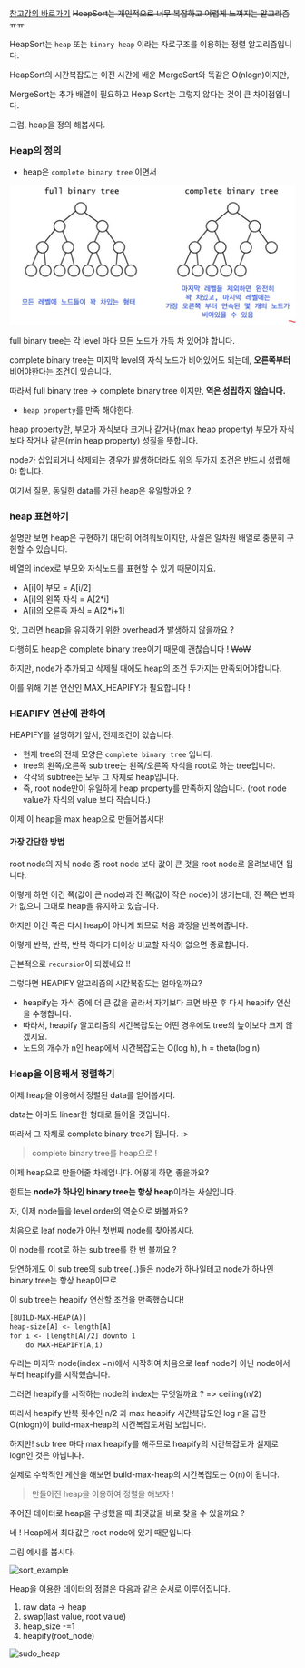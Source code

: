 [참고강의 바로가기](https://bit.ly/2Q1yh1y)
~~HeapSort는 개인적으로 너무 복잡하고 어렵게 느껴지는 알고리즘ㅠㅠ~~ 

HeapSort는 `heap` 또는 `binary heap` 이라는 자료구조를 이용하는 정렬 알고리즘입니다.

HeapSort의 시간복잡도는 이전 시간에 배운 MergeSort와 똑같은 O(nlogn)이지만,

MergeSort는 추가 배열이 필요하고 Heap Sort는 그렇지 않다는 것이 큰 차이점입니다. 

그럼, heap을 정의 해봅시다. 

### Heap의 정의
- heap은 `complete binary tree` 이면서 

![complete](https://github.com/hobbang2/Algorithm/blob/master/%5B권오흠%5D알고리즘강의/정렬알고리즘/notes/full_complete.JPG)

full binary tree는 각 level 마다 모든 노드가 가득 차 있어야 합니다.

complete binary tree는 마지막 level의 자식 노드가 비어있어도 되는데, **오른쪽부터** 비어야한다는 조건이 있습니다.

따라서 full binary tree -> complete binary tree 이지만, **역은 성립하지 않습니다.**

- `heap property`를 만족 해야한다.

heap property란, 부모가 자식보다 크거나 같거나(max heap property) 부모가 자식보다 작거나 같은(min heap property) 성질을 뜻합니다.

node가 삽입되거나 삭제되는 경우가 발생하더라도 위의 두가지 조건은 반드시 성립해야 합니다.

여기서 질문, 동일한 data를 가진 heap은 유일할까요 ? 

### heap 표현하기
설명만 보면 heap은 구현하기 대단히 어려워보이지만, 사실은 일차원 배열로 충분히 구현할 수 있습니다. 

배열의 index로 부모와 자식노드를 표현할 수 있기 때문이지요.

- A[i]이 부모 = A[i/2]
- A[i]의 왼쪽 자식 = A[2*i]
- A[i]의 오른족 자식 = A[2*i+1]

앗, 그러면 heap을 유지하기 위한 overhead가 발생하지 않을까요 ? 

다행히도 heap은 complete binary tree이기 때문에 괜찮습니다 ! ~~WoW~~

하지만, node가 추가되고 삭제될 때에도 heap의 조건 두가지는 만족되어야합니다. 

이를 위해 기본 연산인 MAX_HEAPIFY가 필요합니다 ! 

### HEAPIFY 연산에 관하여 
HEAPIFY를 설명하기 앞서, 전제조건이 있습니다.
- 현재 tree의 전체 모양은 `complete binary tree` 입니다.
- tree의 왼쪽/오른쪽 sub tree는 왼쪽/오른쪽 자식을 root로 하는 tree입니다.
- 각각의 subtree는 모두 그 자체로 heap입니다.
- 즉, root node만이 유일하게 heap property를 만족하지 않습니다. (root node value가 자식의 value 보다 작습니다.)

이제 이 heap을 max heap으로 만들어봅시다!

#### 가장 간단한 방법
root node의 자식 node 중 root node 보다 값이 큰 것을 root node로 올려보내면 됩니다.

이렇게 하면 이긴 쪽(값이 큰 node)과 진 쪽(값이 작은 node)이 생기는데, 진 쪽은 변화가 없으니 그대로 heap을 유지하고 있습니다.

하지만 이긴 쪽은 다시 heap이 아니게 되므로 처음 과정을 반복해줍니다. 

이렇게 반복, 반복, 반복 하다가 더이상 비교할 자식이 없으면 종료합니다. 

근본적으로 `recursion`이 되겠네요 !!

그렇다면 HEAPIFY 알고리즘의 시간복잡도는 얼마일까요?

- heapify는 자식 중에 더 큰 값을 골라서 자기보다 크면 바꾼 후 다시 heapify 연산을 수행합니다.
- 따라서, heapify 알고리즘의 시간복잡도는 어떤 경우에도 tree의 높이보다 크지 않겠지요.
- 노드의 개수가 n인 heap에서 시간복잡도는 O(log h), h = theta(log n) 

### Heap을 이용해서 정렬하기
이제 heap을 이용해서 정렬된 data를 얻어봅시다. 

data는 아마도 linear한 형태로 들어올 것입니다. 

따라서 그 자체로 complete binary tree가 됩니다. :> 

> complete binary tree를 heap으로 !

이제 heap으로 만들어줄 차례입니다. 어떻게 하면 좋을까요?

힌트는 **node가 하나인 binary tree는 항상 heap**이라는 사실입니다.

자, 이제 node들을 level order의 역순으로 봐볼까요?

처음으로 leaf node가 아닌 첫번째 node를 찾아봅시다. 

이 node를 root로 하는 sub tree를 한 번 볼까요 ? 

당연하게도 이 sub tree의 sub tree(..)들은 node가 하나일테고 node가 하나인 binary tree는 항상 heap이므로 

이 sub tree는 heapify 연산할 조건을 만족했습니다! 

```
[BUILD-MAX-HEAP(A)]
heap-size[A] <- length[A]
for i <- [length[A]/2] downto 1
    do MAX-HEAPIFY(A,i)
```
우리는 마지막 node(index =n)에서 시작하여 처음으로 leaf node가 아닌 node에서부터 heapify를 시작했습니다.

그러면 heapify를 시작하는 node의 index는 무엇일까요 ?  => ceiling(n/2)

따라서 heapify 반복 횟수인 n/2 과 max heapify 시간복잡도인 log n을 곱한 O(nlogn)이 build-max-heap의 시간복잡도처럼 보입니다.

하지만! sub tree 마다 max heapify를 해주므로 heapify의 시간복잡도가 실제로 logn인 것은 아닙니다.

실제로 수학적인 계산을 해보면 build-max-heap의 시간복잡도는 O(n)이 됩니다.

> 만들어진 heap을 이용하여 정렬을 해보자 !

주어진 데이터로 heap을 구성했을 때 최댓값을 바로 찾을 수 있을까요 ? 

네 ! Heap에서 최대값은 root node에 있기 때문입니다. 

그림 예시를 봅시다. 

![sort_example](https://bit.ly/2Q8ouqt)

Heap을 이용한 데이터의 정렬은 다음과 같은 순서로 이루어집니다. 

1) raw data -> heap
2) swap(last value, root value)
3) heap_size -=1
4) heapify(root_node)

![sudo_heap](https://bit.ly/2LM5NKB)




